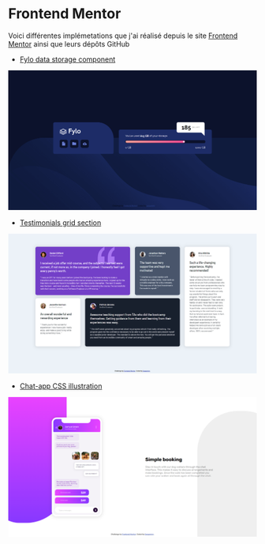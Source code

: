 # Frontend Mentor

Voici différentes implémetations que j'ai réalisé depuis le site [Frontend Mentor](https://www.frontendmentor.io/) ainsi que leurs dépôts GitHub

- [Fylo data storage component](https://github.com/Swaannnn/Fylo-data-storage-component)
<img src='./images/imple1.PNG' width='600px'>

- [Testimonials grid section](https://github.com/Swaannnn/Testimonials-grid-section)
<img src='./images/imple2.PNG' width='600px'>

- [Chat-app CSS illustration](https://github.com/Swaannnn/Chat-app-CSS-illustration)
<img src='./images/imple3.PNG' width='600px'>
